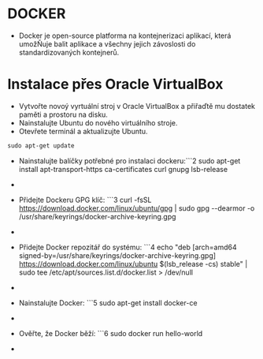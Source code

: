 # DOCKER
- Docker je open-source platforma na kontejnerizaci aplikací, která umožŇuje balit aplikace a všechny jejich závoslosti do standardizovaných kontejnerů.
# Instalace přes Oracle VirtualBox
- Vytvořte novoý vyrtuální stroj v Oracle VirtualBox a přiřaďtě mu dostatek paměti a prostoru na disku.
- Nainstalujte Ubuntu do nového virtuálního stroje.
- Otevřete terminál a aktualizujte Ubuntu.
```1
sudo apt-get update
```
- Nainstalujte balíčky potřebné pro instalaci dockeru:```2
sudo apt-get install apt-transport-https ca-certificates curl gnupg lsb-release
- ```
- Přidejte Dockeru GPG klíč: ```3
curl -fsSL https://download.docker.com/linux/ubuntu/gpg | sudo gpg --dearmor -o /usr/share/keyrings/docker-archive-keyring.gpg
- ```
- Přidejte Docker repozitář do systému: ```4
echo "deb [arch=amd64 signed-by=/usr/share/keyrings/docker-archive-keyring.gpg] https://download.docker.com/linux/ubuntu $(lsb_release -cs) stable" | sudo tee /etc/apt/sources.list.d/docker.list > /dev/null
- ```
- Nainstalujte Docker: ```5
sudo apt-get install docker-ce
- ```
- Ověřte, že Docker běží: ```6
sudo docker run hello-world
- ```
